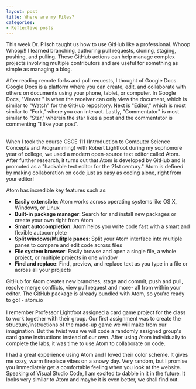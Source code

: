 ```yaml
---
layout: post
title: Where are my Files?
categories:
- Reflective posts
---
```

This week Dr. Pilsch taught us how to use GitHub like a professional. Whoop Whoop!! I learned branching, authoring pull requests, cloning, staging, pushing, and pulling. These GitHub actions can help manage complex projects involving multiple contributors and are useful for something as simple as managing a blog. 
<br/> 

After reading remote forks and pull requests, I thought of Google Docs. Google Docs is a platform where you can create, edit, and collaborate with others on documents using your phone, tablet, or computer. In Google Docs, "Viewer " is when the receiver can only view the document, which is similar to "Watch" for the GitHub repository. Next is "Editor," which is most similar to "Fork," where you can interact. Lastly, "Commentator" is most similar to "Star," wherein the star likes a post and the commentator is commenting "I like your post".   
<br/>

When I took the course CSCE 111 (Introduction to Computer Science Concepts and Programming) with Robert Lightfoot during my sophomore year of college, we used a modern open-source text editor called Atom. After further research, it turns out that Atom is developed by GitHub and is promoted as a "hackable text editor for the 21st century." Atom is defined by making collaboration on code just as easy as coding alone, right from your editor! 
<br/>

Atom has incredible key features such as: 
  * **Easily extensible**: Atom works across operating systems like OS X, Windows, or Linux
  * **Built-in package manager**: Search for and install new packages or create your own right from Atom 
  * **Smart autocompletion**: Atom helps you write code fast with a smart and flexible autocomplete
  * **Split windows/Mulitple panes**: Split your Atom interface into multiple panes to compare and edit code across files 
  * **File system browser**: Easily browse and open a single file, a whole project, or multiple projects in one window
  * **Find and replace**: Find, preview, and replace text as you type in a file or across all your projects 

GitHub for Atom creates new branches, stage and commit, push and pull, resolve merge conflicts, view pull request and more- all from within your editor. The GitHub package is already bundled with Atom, so you're ready to go! - atom.io  
<br/>
I remember Professor Lightfoot assigned a card game project for the class to work together with their group. Our first assignment was to create the structure/instructions of the made-up game we will make from our imagination. But the twist was we will code a randomly assigned group's card game instructions instead of our own. After using Atom individually to complete the labs, it was time to use Atom to collaborate on code.
<br/>

I had a great experience using Atom and I loved their color scheme. It gives me cozy, warm fireplace vibes on a snowy day. Very random, but I promise you immediately get a comfortable feeling when you look at the website. Speaking of Visual Studio Code, I am excited to dabble in it in the future. It looks very similar to Atom and maybe it is even better, we shall find out. 
<br/>
